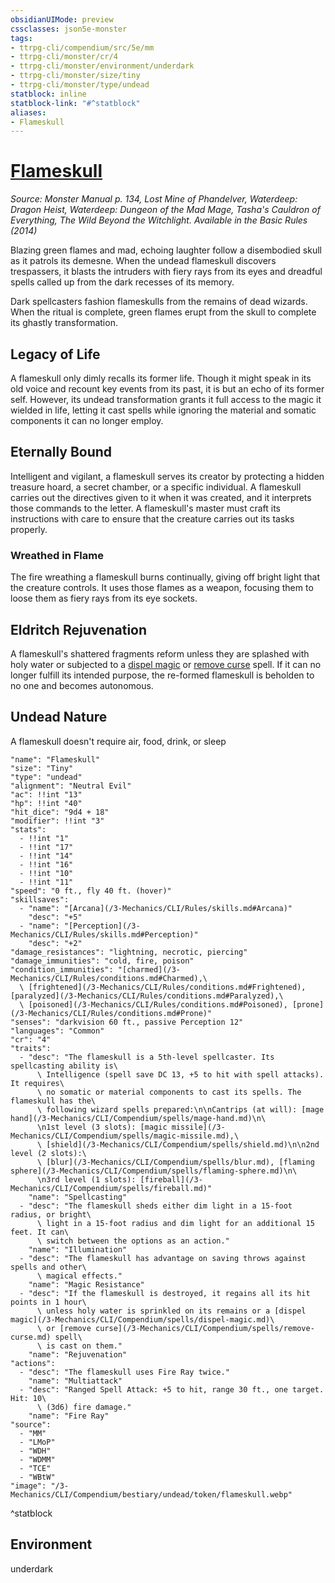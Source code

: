 ```yaml
---
obsidianUIMode: preview
cssclasses: json5e-monster
tags:
- ttrpg-cli/compendium/src/5e/mm
- ttrpg-cli/monster/cr/4
- ttrpg-cli/monster/environment/underdark
- ttrpg-cli/monster/size/tiny
- ttrpg-cli/monster/type/undead
statblock: inline
statblock-link: "#^statblock"
aliases:
- Flameskull
---
```

# [Flameskull](3-Mechanics\CLI\Compendium\bestiary\undead/flameskull.md)
*Source: Monster Manual p. 134, Lost Mine of Phandelver, Waterdeep: Dragon Heist, Waterdeep: Dungeon of the Mad Mage, Tasha's Cauldron of Everything, The Wild Beyond the Witchlight. Available in the Basic Rules (2014)*  

Blazing green flames and mad, echoing laughter follow a disembodied skull as it patrols its demesne. When the undead flameskull discovers trespassers, it blasts the intruders with fiery rays from its eyes and dreadful spells called up from the dark recesses of its memory.

Dark spellcasters fashion flameskulls from the remains of dead wizards. When the ritual is complete, green flames erupt from the skull to complete its ghastly transformation.

## Legacy of Life

A flameskull only dimly recalls its former life. Though it might speak in its old voice and recount key events from its past, it is but an echo of its former self. However, its undead transformation grants it full access to the magic it wielded in life, letting it cast spells while ignoring the material and somatic components it can no longer employ.

## Eternally Bound

Intelligent and vigilant, a flameskull serves its creator by protecting a hidden treasure hoard, a secret chamber, or a specific individual. A flameskull carries out the directives given to it when it was created, and it interprets those commands to the letter. A flameskull's master must craft its instructions with care to ensure that the creature carries out its tasks properly.

### Wreathed in Flame

The fire wreathing a flameskull burns continually, giving off bright light that the creature controls. It uses those flames as a weapon, focusing them to loose them as fiery rays from its eye sockets.

## Eldritch Rejuvenation

A flameskull's shattered fragments reform unless they are splashed with holy water or subjected to a [dispel magic](/3-Mechanics/CLI/Compendium/spells/dispel-magic.md) or [remove curse](/3-Mechanics/CLI/Compendium/spells/remove-curse.md) spell. If it can no longer fulfill its intended purpose, the re-formed flameskull is beholden to no one and becomes autonomous.

## Undead Nature

A flameskull doesn't require air, food, drink, or sleep

```statblock
"name": "Flameskull"
"size": "Tiny"
"type": "undead"
"alignment": "Neutral Evil"
"ac": !!int "13"
"hp": !!int "40"
"hit_dice": "9d4 + 18"
"modifier": !!int "3"
"stats":
  - !!int "1"
  - !!int "17"
  - !!int "14"
  - !!int "16"
  - !!int "10"
  - !!int "11"
"speed": "0 ft., fly 40 ft. (hover)"
"skillsaves":
  - "name": "[Arcana](/3-Mechanics/CLI/Rules/skills.md#Arcana)"
    "desc": "+5"
  - "name": "[Perception](/3-Mechanics/CLI/Rules/skills.md#Perception)"
    "desc": "+2"
"damage_resistances": "lightning, necrotic, piercing"
"damage_immunities": "cold, fire, poison"
"condition_immunities": "[charmed](/3-Mechanics/CLI/Rules/conditions.md#Charmed),\
  \ [frightened](/3-Mechanics/CLI/Rules/conditions.md#Frightened), [paralyzed](/3-Mechanics/CLI/Rules/conditions.md#Paralyzed),\
  \ [poisoned](/3-Mechanics/CLI/Rules/conditions.md#Poisoned), [prone](/3-Mechanics/CLI/Rules/conditions.md#Prone)"
"senses": "darkvision 60 ft., passive Perception 12"
"languages": "Common"
"cr": "4"
"traits":
  - "desc": "The flameskull is a 5th-level spellcaster. Its spellcasting ability is\
      \ Intelligence (spell save DC 13, +5 to hit with spell attacks). It requires\
      \ no somatic or material components to cast its spells. The flameskull has the\
      \ following wizard spells prepared:\n\nCantrips (at will): [mage hand](/3-Mechanics/CLI/Compendium/spells/mage-hand.md)\n\
      \n1st level (3 slots): [magic missile](/3-Mechanics/CLI/Compendium/spells/magic-missile.md),\
      \ [shield](/3-Mechanics/CLI/Compendium/spells/shield.md)\n\n2nd level (2 slots):\
      \ [blur](/3-Mechanics/CLI/Compendium/spells/blur.md), [flaming sphere](/3-Mechanics/CLI/Compendium/spells/flaming-sphere.md)\n\
      \n3rd level (1 slots): [fireball](/3-Mechanics/CLI/Compendium/spells/fireball.md)"
    "name": "Spellcasting"
  - "desc": "The flameskull sheds either dim light in a 15-foot radius, or bright\
      \ light in a 15-foot radius and dim light for an additional 15 feet. It can\
      \ switch between the options as an action."
    "name": "Illumination"
  - "desc": "The flameskull has advantage on saving throws against spells and other\
      \ magical effects."
    "name": "Magic Resistance"
  - "desc": "If the flameskull is destroyed, it regains all its hit points in 1 hour\
      \ unless holy water is sprinkled on its remains or a [dispel magic](/3-Mechanics/CLI/Compendium/spells/dispel-magic.md)\
      \ or [remove curse](/3-Mechanics/CLI/Compendium/spells/remove-curse.md) spell\
      \ is cast on them."
    "name": "Rejuvenation"
"actions":
  - "desc": "The flameskull uses Fire Ray twice."
    "name": "Multiattack"
  - "desc": "Ranged Spell Attack: +5 to hit, range 30 ft., one target. Hit: 10\
      \ (3d6) fire damage."
    "name": "Fire Ray"
"source":
  - "MM"
  - "LMoP"
  - "WDH"
  - "WDMM"
  - "TCE"
  - "WBtW"
"image": "/3-Mechanics/CLI/Compendium/bestiary/undead/token/flameskull.webp"
```
^statblock

## Environment

underdark